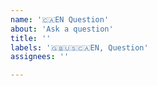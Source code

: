 ```yaml
---
name: '🇨🇦EN Question'
about: 'Ask a question'
title: ''
labels: '🇬🇧🇺🇸🇨🇦EN, Question'
assignees: ''

---
```


<!--
 Reminder:
 Have you searched to see if a related issue exists already?
 If one exists, please add your information there instead.
 -->
